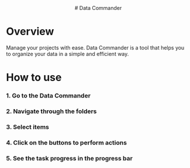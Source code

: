 <div align="center" markdown>
# Data Commander
</div>

# Overview

Manage your projects with ease. Data Commander is a tool that helps you to organize your data in a simple and efficient way.

# How to use

### 1. Go to the Data Commander

### 2. Navigate through the folders

### 3. Select items

### 4. Click on the buttons to perform actions

### 5. See the task progress in the progress bar
